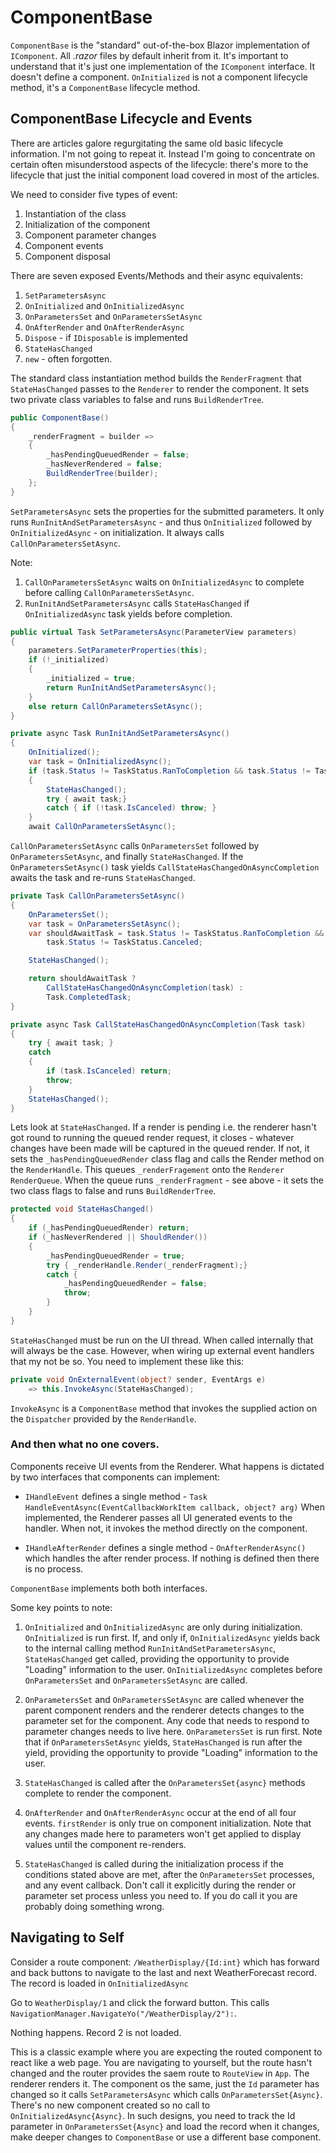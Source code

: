 # ComponentBase

`ComponentBase` is the "standard" out-of-the-box Blazor implementation of `IComponent`.  All *.razor* files by default inherit from it.  It's important to understand that it's just one implementation of the `IComponent` interface.  It doesn't define a component.  `OnInitialized` is not a component lifecycle method, it's a `ComponentBase` lifecycle method.

## ComponentBase Lifecycle and Events

There are articles galore regurgitating the same old basic lifecycle information.  I'm not going to repeat it.  Instead I'm going to concentrate on certain often misunderstood aspects of the lifecycle: there's more to the lifecycle that just the initial component load covered in most of the articles.

We need to consider five types of event:
1. Instantiation of the class
2. Initialization of the component
3. Component parameter changes
4. Component events
5. Component disposal

There are seven exposed Events/Methods and their async equivalents:
1. `SetParametersAsync`
2. `OnInitialized` and `OnInitializedAsync`
3. `OnParametersSet` and `OnParametersSetAsync`
4. `OnAfterRender` and `OnAfterRenderAsync`
5. `Dispose` - if `IDisposable` is implemented
6. `StateHasChanged`
7. `new` - often forgotten.

The standard class instantiation method builds the `RenderFragment` that `StateHasChanged` passes to the  `Renderer` to render the component.  It sets two private class variables to false and runs `BuildRenderTree`.

```csharp
public ComponentBase()
{
    _renderFragment = builder =>
    {
        _hasPendingQueuedRender = false;
        _hasNeverRendered = false;
        BuildRenderTree(builder);
    };
}
```

`SetParametersAsync` sets the properties for the submitted parameters. It only runs `RunInitAndSetParametersAsync` - and thus `OnInitialized` followed by `OnInitializedAsync` - on initialization. It always calls `CallOnParametersSetAsync`.  

Note:

1. `CallOnParametersSetAsync` waits on `OnInitializedAsync` to complete before calling `CallOnParametersSetAsync`.
2. `RunInitAndSetParametersAsync` calls `StateHasChanged` if `OnInitializedAsync` task yields before completion. 

```csharp
public virtual Task SetParametersAsync(ParameterView parameters)
{
    parameters.SetParameterProperties(this);
    if (!_initialized)
    {
        _initialized = true;
        return RunInitAndSetParametersAsync();
    }
    else return CallOnParametersSetAsync();
}

private async Task RunInitAndSetParametersAsync()
{
    OnInitialized();
    var task = OnInitializedAsync();
    if (task.Status != TaskStatus.RanToCompletion && task.Status != TaskStatus.Canceled)
    {
        StateHasChanged();
        try { await task;}
        catch { if (!task.IsCanceled) throw; }
    }
    await CallOnParametersSetAsync();

```

`CallOnParametersSetAsync` calls `OnParametersSet` followed by `OnParametersSetAsync`, and finally `StateHasChanged`.  If the `OnParametersSetAsync()` task yields `CallStateHasChangedOnAsyncCompletion` awaits the task and re-runs `StateHasChanged`. 

```csharp
private Task CallOnParametersSetAsync()
{
    OnParametersSet();
    var task = OnParametersSetAsync();
    var shouldAwaitTask = task.Status != TaskStatus.RanToCompletion &&
        task.Status != TaskStatus.Canceled;

    StateHasChanged();

    return shouldAwaitTask ?
        CallStateHasChangedOnAsyncCompletion(task) :
        Task.CompletedTask;
}

private async Task CallStateHasChangedOnAsyncCompletion(Task task)
{
    try { await task; }
    catch 
    {
        if (task.IsCanceled) return;
        throw;
    }
    StateHasChanged();
}
```

Lets look at `StateHasChanged`.  If a render is pending i.e. the renderer hasn't got round to running the queued render request, it closes - whatever changes have been made will be captured in the queued render.  If not, it sets the  `_hasPendingQueuedRender` class flag and calls the Render method on the `RenderHandle`.  This queues `_renderFragement` onto the `Renderer` `RenderQueue`.  When the queue runs `_renderFragment` - see above - it sets the two class flags to false and runs `BuildRenderTree`.

```csharp
protected void StateHasChanged()
{
    if (_hasPendingQueuedRender) return;
    if (_hasNeverRendered || ShouldRender())
    {
        _hasPendingQueuedRender = true;
        try { _renderHandle.Render(_renderFragment);}
        catch {
            _hasPendingQueuedRender = false;
            throw;
        }
    }
}
```

`StateHasChanged` must be run on the UI thread.  When called internally that will always be the case.  However, when wiring up external event handlers that my not be so.  You need to implement these like this:

```csharp
private void OnExternalEvent(object? sender, EventArgs e)
    => this.InvokeAsync(StateHasChanged);
```

`InvokeAsync` is a `ComponentBase` method that invokes the supplied action on the `Dispatcher` provided by the `RenderHandle`.


### And then what no one covers.  

Components receive UI events from the Renderer.  What happens is dictated by two interfaces that components can implement:

 - `IHandleEvent` defines a single method - `Task HandleEventAsync(EventCallbackWorkItem callback, object? arg)` When implemented, the Renderer passes all UI generated events to the handler.  When not, it invokes the method directly on the component.

 - `IHandleAfterRender` defines a single method - `OnAfterRenderAsync()` which handles the after render process.  If nothing is defined then there is no process.

`ComponentBase` implements both both interfaces.

Some key points to note:

1. `OnInitialized` and `OnInitializedAsync` are only during initialization.  `OnInitialized` is run first.  If, and only if, `OnInitializedAsync` yields back to the internal calling method `RunInitAndSetParametersAsync`, `StateHasChanged` get called, providing the opportunity to provide "Loading" information to the user.  `OnInitializedAsync` completes before `OnParametersSet` and `OnParametersSetAsync` are called.

2. `OnParametersSet` and `OnParametersSetAsync` are called whenever the parent component renders and the renderer detects changes to the parameter set for the component.  Any code that needs to respond to parameter changes needs to live here. `OnParametersSet` is run first.  Note that if `OnParametersSetAsync` yields, `StateHasChanged` is run after the yield, providing the opportunity to provide "Loading" information to the user.

3. `StateHasChanged` is called after the `OnParametersSet{async}` methods complete to render the component.

4. `OnAfterRender` and `OnAfterRenderAsync` occur at the end of all four events.  `firstRender` is only true on component initialization.  Note that any changes made here to parameters won't get applied to display values until the component re-renders.

5. `StateHasChanged` is called during the initialization process if the conditions stated above are met, after the `OnParametersSet` processes, and any event callback.  Don't call it explicitly during the render or parameter set process unless you need to.  If you do call it you are probably doing something wrong.

## Navigating to Self

Consider a route component: `/WeatherDisplay/{Id:int}` which has forward and back buttons to navigate to the last and next WeatherForecast record.  The record is loaded in `OnInitializedAsync`

Go to `WeatherDisplay/1` and click the forward button.  This calls `NavigationManager.NavigateYo("/WeatherDisplay/2"):`.

Nothing happens.  Record 2 is not loaded.

This is a classic example where you are expecting the routed component to react like a web page.  You are navigating to yourself, but the route hasn't changed and the router provides the saem route to `RouteView` in `App`.  The renderer renders it.  The component os the same, just the `Id` parameter has changed so it calls `SetParametersAsync` which calls `OnParametersSet{Async}`.  There's no new component created so no call to `OnInitializedAsync{Async}`.  In such designs, you need to track the Id parameter in `OnParametersSet{Async}` and load the record when it changes, make deeper changes to `ComponentBase` or use a different base component.

